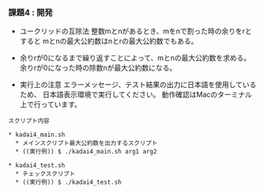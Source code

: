 
### 課題4 : 開発
* ユークリッドの互除法
整数mとnがあるとき、mをnで割った時の余りをrとすると
mとnの最大公約数はnとrの最大公約数でもある。

* 余りrが0になるまで繰り返すことによって、mとnの最大公約数を求める。
余りrが0になった時の除数nが最大公約数になる。


* 実行上の注意
エラーメッセージ、テスト結果の出力に日本語を使用しているため、
日本語表示環境で実行してください。
動作確認はMacのターミナル上で行っています。

 `スクリプト内容`
 ```
 * kadai4_main.sh
   * メインスクリプト最大公約数を出力するスクリプト
   * ((実行例)) $ ./kadai4_main.sh arg1 arg2

 * kadai4_test.sh
   * チェックスクリプト
   * ((実行例)) $ ./kadai4_test.sh
 ```




